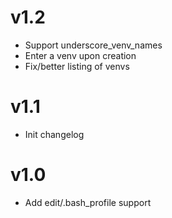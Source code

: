 # v1.2

+ Support underscore_venv_names
+ Enter a venv upon creation
+ Fix/better listing of venvs

# v1.1

+ Init changelog


# v1.0

+ Add edit/.bash_profile support
